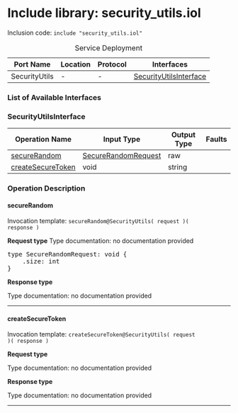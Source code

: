 # Include library: security_utils.iol

Inclusion code: <code>include "security_utils.iol"</code>

<table>
  <caption>Service Deployment</caption>
  <thead>
    <tr>
      <th>Port Name</th>
      <th>Location</th>
      <th>Protocol</th>
      <th>Interfaces</th>
    </tr>
  </thead>
  <tbody>
    <tr>
      <td>SecurityUtils</td>
      <td>-</td>
      <td>-</td>
      <td><a href="#SecurityUtilsInterface">SecurityUtilsInterface</a></td>
    </tr>
  </tbody>
</table>

<h3>List of Available Interfaces</h3>

<h3 id="SecurityUtilsInterface">SecurityUtilsInterface</h3>

<table>
  <thead>
    <tr>
      <th>Operation Name</th>
      <th>Input Type</th>
      <th>Output Type</th>
      <th>Faults</th>
    </tr>
  </thead>
  <tbody>
    <tr>
      <td><a href="#secureRandom">secureRandom</a></td>
      <td><a href="#SecureRandomRequest">SecureRandomRequest</a></td>
      <td>raw</td>
      <td>
      </td>
    </tr>
    <tr>
      <td><a href="#createSecureToken">createSecureToken</a></td>
      <td>void</td>
      <td>string</td>
      <td>
      </td>
    </tr>
  </tbody>
</table>

### Operation Description


<a id="secureRandom"></a>
#### secureRandom


Invocation template: <code>secureRandom@SecurityUtils( request )( response )</code>

**Request type**
<a id="SecureRandomRequest"></a>
Type documentation: no documentation provided 
<pre>type SecureRandomRequest: void {
	.size: int
}</pre>


**Response type**

Type documentation: no documentation provided 





---

<a id="createSecureToken"></a>
#### createSecureToken


Invocation template: <code>createSecureToken@SecurityUtils( request )( response )</code>

**Request type**

Type documentation: no documentation provided 



**Response type**

Type documentation: no documentation provided 





---





